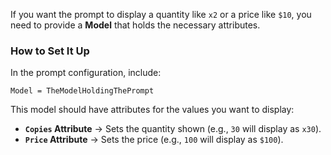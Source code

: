 If you want the prompt to display a quantity like `x2` or a price like `$10`, you need to provide a **Model** that holds the necessary attributes.  

### **How to Set It Up**  
In the prompt configuration, include:  
```luau
Model = TheModelHoldingThePrompt
```
This model should have attributes for the values you want to display:  

- **`Copies` Attribute** → Sets the quantity shown (e.g., `30` will display as `x30`).  
- **`Price` Attribute** → Sets the price (e.g., `100` will display as `$100`).  
